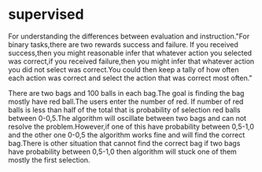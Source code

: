 # supervised

For understanding the differences between evaluation and instruction."For binary tasks,there are two rewards success and failure.
If you received success,then you might reasonable infer that whatever action you selected was correct,if you received failure,then 
you might infer that whatever action you did not select was correct.You could then keep a tally of how often each action was correct
and select the action that was correct most often."

There are two bags and 100 balls in each bag.The goal is finding the bag mostly have red ball.The users enter the number of red.
If number of red balls is less than half of the total that is probability of selection red balls between 0-0,5.The algorithm will 
oscillate between two bags and can not resolve the problem.However,if one of this have probability between 0,5-1,0 and the other one
0-0,5 the algorithm works fine and will find the correct bag.There is other situation that cannot find the correct bag if two bags
have probability between 0,5-1,0 then algorithm will stuck one of them mostly the first selection.
